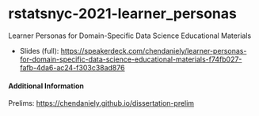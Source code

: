 # rstatsnyc-2021-learner_personas

Learner Personas for Domain-Specific Data Science Educational Materials

- Slides (full): https://speakerdeck.com/chendaniely/learner-personas-for-domain-specific-data-science-educational-materials-f74fb027-fafb-4da6-ac24-f303c38ad876

#### Additional Information

Prelims: https://chendaniely.github.io/dissertation-prelim

